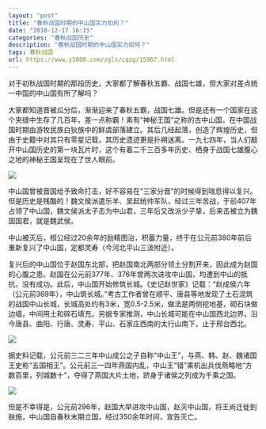 ```yaml
---
layout: "post"
title: "春秋战国时期的中山国实力如何？"
date: "2018-12-17 16:15"
categories: "春秋战国历史"
description: "春秋战国时期的中山国实力如何？"
tags: 春秋战国
url: https://www.y5000.com/zgls/cqzg/15967.html
---
```






对于初秋战国时期的那段历史，大家都了解春秋五霸、战国七雄，但大家对差点统一中国的中山国有所了解吗？

大家都知道晋被瓜分后，渐渐迎来了春秋五霸，战国七雄。但是还有一个国家在这个夹缝中生存了几百年，差一点称霸！素有“神秘王国”之称的古中山国，在中国战国时期由游牧民族白狄族中的鲜虞部落建立。其后几经起落，创造了辉煌历史，但由于史籍中对其只有零星记载，其历史遗迹更是扑朔迷离。一九七四年，当人们敲开中山国历史的第一块瓦片时，这个有着二千三百多年历史、栖身于战国七雄腹心之地的神秘王国呈现在了世人眼前。

![](https://img.y5000.com/uploads/allimg/170306/1030236192-0.jpg)

中山国曾被晋国给予致命打击，好不容易在“三家分晋”的时候得到喘息得以复兴。但是历史是残酷的！魏文侯派遣乐羊、吴起统帅军队，经过三年苦战，于前407年占领了中山国，魏文侯派太子击为中山君，三年后又改派少子挚，后来击被立为魏国国君，就是魏武侯。

中山被灭后，桓公经过20余年的励精图治，积蓄力量，终于在公元前380年前后重新复兴了中山国，定都灵寿（今河北平山三汲附近）。

复兴后的中山国位于赵国东北部，把赵国南北两部分领土分割开来，因此成为赵国的心腹之患。赵国在公元前377年、376年曾两次进攻中山国，均遭到中山的抵抗，没有成功。此后，中山国开始修筑长城。《史记赵世家》记载：“赵成侯六年（公元前369年），中山筑长城。”考古工作者曾在顺平、唐县等地发现了土石混筑的战国中山长城，长城高处约有3米，宽0.5-2.5米，做法是两侧挖地基，砌石块做边墙，中间用土和碎石填充。另据专家推测，中山长城可能在中山国西北边界，沿今唐县、曲阳、行唐、灵寿、平山、石家庄西南的太行山南下，止于邢台西北。

![](https://img.y5000.com/uploads/allimg/170306/103023J05-1.jpg)

据史料记载，公元前三二三年中山成公之子自称“中山王”，与燕、韩、赵、魏诸国王史称“五国相王”。公元前三一四年燕国内乱，中山王“错”乘机出兵伐燕略地“方数百里，列城数十”，夺得了燕国大片土地，跻身于诸侯之列成为千乘之国。

![](https://img.y5000.com/uploads/allimg/170306/10302341L-2.jpg)

但是不幸得是，公元前296年，赵国大举进攻中山国，赵灭中山国，将王尚迁徙到肤施，中山国自春秋末期立国，经过350余年时间，宣告灭亡。
